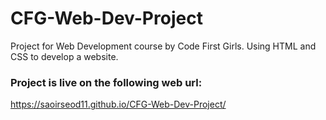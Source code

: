# CFG-Web-Dev-Project
Project for Web Development course by Code First Girls. 
Using HTML and CSS to develop a website. 
### Project is live on the following web url: 
https://saoirseod11.github.io/CFG-Web-Dev-Project/
